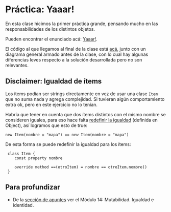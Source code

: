 # Práctica: Yaaar!

En esta clase hicimos la primer práctica grande, pensando mucho en las responsabilidades de los distintos objetos.

Pueden encontrar el enunciado acá: [Yaaar!](https://docs.google.com/document/d/1W7d0K3ZsYQyUVb7eis-2IXO8gmaBwJwf892oDZkPpEg/edit#).

El código al que llegamos al final de la clase está [acá](https://github.com/pdep-mit/ejemplos-de-clase-wollok/tree/master/src/clase06), junto con un diagrama general armado antes de la clase, con lo cual hay algunas diferencias leves respecto a la solución desarrollada pero no son relevantes.

## Disclaimer: Igualdad de ítems

Los items podían ser strings directamente en vez de usar una clase `Item` que no suma nada y agrega complejidad. Si tuvieran algún comportamiento extra ok, pero en este ejercicio no lo tenían.

Habría que tener en cuenta que dos ítems distintos con el mismo nombre se consideren iguales, para eso hace falta [redefinir la igualdad](http://wiki.uqbar.org/wiki/articles/igual-o-identico-----vs---.html) (definida en Object), así logramos que esto de true:

```wollok
new Item(nombre = "mapa") == new Item(nombre = "mapa")
```

De esta forma se puede redefinir la igualdad para los ítems:

```wollok
 class Item {
 	const property nombre
 	
 	override method ==(otroItem) = nombre == otroItem.nombre()
 }
```

## Para profundizar 

- De la [sección de apuntes](http://www.pdep.com.ar/material/apuntes) ver el Módulo 14: Mutabilidad. Igualdad e identidad. 
